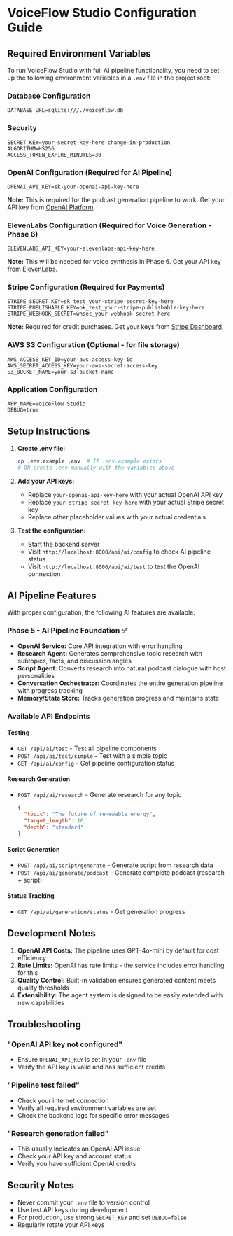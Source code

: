 # VoiceFlow Studio Configuration Guide

## Required Environment Variables

To run VoiceFlow Studio with full AI pipeline functionality, you need to set up the following environment variables in a `.env` file in the project root:

### Database Configuration
```
DATABASE_URL=sqlite:///./voiceflow.db
```

### Security
```
SECRET_KEY=your-secret-key-here-change-in-production
ALGORITHM=HS256
ACCESS_TOKEN_EXPIRE_MINUTES=30
```

### OpenAI Configuration (Required for AI Pipeline)
```
OPENAI_API_KEY=sk-your-openai-api-key-here
```
**Note:** This is required for the podcast generation pipeline to work. Get your API key from [OpenAI Platform](https://platform.openai.com/api-keys).

### ElevenLabs Configuration (Required for Voice Generation - Phase 6)
```
ELEVENLABS_API_KEY=your-elevenlabs-api-key-here
```
**Note:** This will be needed for voice synthesis in Phase 6. Get your API key from [ElevenLabs](https://elevenlabs.io/).

### Stripe Configuration (Required for Payments)
```
STRIPE_SECRET_KEY=sk_test_your-stripe-secret-key-here
STRIPE_PUBLISHABLE_KEY=pk_test_your-stripe-publishable-key-here
STRIPE_WEBHOOK_SECRET=whsec_your-webhook-secret-here
```
**Note:** Required for credit purchases. Get your keys from [Stripe Dashboard](https://dashboard.stripe.com/apikeys).

### AWS S3 Configuration (Optional - for file storage)
```
AWS_ACCESS_KEY_ID=your-aws-access-key-id
AWS_SECRET_ACCESS_KEY=your-aws-secret-access-key
S3_BUCKET_NAME=your-s3-bucket-name
```

### Application Configuration
```
APP_NAME=VoiceFlow Studio
DEBUG=true
```

## Setup Instructions

1. **Create .env file:**
   ```bash
   cp .env.example .env  # If .env.example exists
   # OR create .env manually with the variables above
   ```

2. **Add your API keys:**
   - Replace `your-openai-api-key-here` with your actual OpenAI API key
   - Replace `your-stripe-secret-key-here` with your actual Stripe secret key
   - Replace other placeholder values with your actual credentials

3. **Test the configuration:**
   - Start the backend server
   - Visit `http://localhost:8000/api/ai/config` to check AI pipeline status
   - Visit `http://localhost:8000/api/ai/test` to test the OpenAI connection

## AI Pipeline Features

With proper configuration, the following AI features are available:

### Phase 5 - AI Pipeline Foundation ✅
- **OpenAI Service:** Core API integration with error handling
- **Research Agent:** Generates comprehensive topic research with subtopics, facts, and discussion angles
- **Script Agent:** Converts research into natural podcast dialogue with host personalities
- **Conversation Orchestrator:** Coordinates the entire generation pipeline with progress tracking
- **Memory/State Store:** Tracks generation progress and maintains state

### Available API Endpoints

#### Testing
- `GET /api/ai/test` - Test all pipeline components
- `POST /api/ai/test/simple` - Test with a simple topic
- `GET /api/ai/config` - Get pipeline configuration status

#### Research Generation
- `POST /api/ai/research` - Generate research for any topic
  ```json
  {
    "topic": "The future of renewable energy",
    "target_length": 10,
    "depth": "standard"
  }
  ```

#### Script Generation
- `POST /api/ai/script/generate` - Generate script from research data
- `POST /api/ai/generate/podcast` - Generate complete podcast (research + script)

#### Status Tracking
- `GET /api/ai/generation/status` - Get generation progress

## Development Notes

1. **OpenAI API Costs:** The pipeline uses GPT-4o-mini by default for cost efficiency
2. **Rate Limits:** OpenAI has rate limits - the service includes error handling for this
3. **Quality Control:** Built-in validation ensures generated content meets quality thresholds
4. **Extensibility:** The agent system is designed to be easily extended with new capabilities

## Troubleshooting

### "OpenAI API key not configured"
- Ensure `OPENAI_API_KEY` is set in your `.env` file
- Verify the API key is valid and has sufficient credits

### "Pipeline test failed"
- Check your internet connection
- Verify all required environment variables are set
- Check the backend logs for specific error messages

### "Research generation failed"
- This usually indicates an OpenAI API issue
- Check your API key and account status
- Verify you have sufficient OpenAI credits

## Security Notes

- Never commit your `.env` file to version control
- Use test API keys during development
- For production, use strong `SECRET_KEY` and set `DEBUG=false`
- Regularly rotate your API keys 